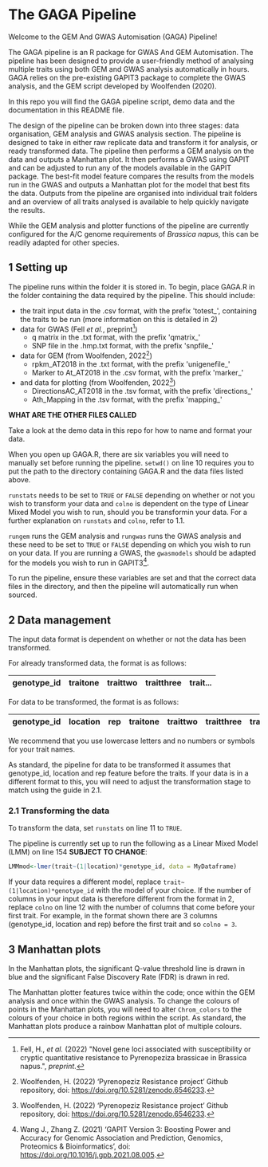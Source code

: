 # The GAGA Pipeline

Welcome to the GEM And GWAS Automisation (GAGA) Pipeline!

The GAGA pipeline is an R package for GWAS And GEM Automisation. The pipeline has been designed to provide a user-friendly method of analysing multiple traits using both GEM and GWAS analysis automatically in hours. GAGA relies on the pre-existing GAPIT3 package to complete the GWAS analysis, and the GEM script developed by Woolfenden (2020). 

In this repo you will find the  GAGA pipeline script, demo data and the documentation in this README file.

The design of the pipeline can be broken down into three stages: data organisation, GEM analysis and GWAS analysis section. The pipeline is designed to take in either raw replicate data and transform it for analysis, or ready transformed data. The pipeline then performs a GEM analysis on the data and outputs a Manhattan plot. It then performs a GWAS using GAPIT and can be adjusted to run any of the models available in the GAPIT package. The best-fit model feature compares the results from the models run in the GWAS and outputs a Manhattan plot for the model that best fits the data. Outputs from the pipeline are organised into individual trait folders and an overview of all traits analysed is available to help quickly navigate the results.

While the GEM analysis and plotter functions of the pipeline are currently configured for the A/C genome requirements of *Brassica napus*, this can be readily adapted for other species.

## 1 Setting up

The pipeline runs within the folder it is stored in. To begin, place GAGA.R in the folder containing the data required by the pipeline. This should include:

- the trait input data in the .csv format, with the prefix 'totest_', containing the traits to be run (more information on this is detailed in 2)
- data for GWAS (Fell *et al.*, preprint[^Fell])
    * q matrix in the .txt format, with the prefix 'qmatrix_'
    * SNP file in the .hmp.txt format, with the prefix 'snpfile_'
- data for GEM (from Woolfenden, 2022[^Woolfenden])
    * rpkm_AT2018 in the .txt format, with the prefix 'unigenefile_'
    * Marker to At_AT2018 in the .csv format, with the prefix 'marker_'
- and data for plotting (from Woolfenden, 2022[^Woolfenden])
    * DirectionsAC_AT2018 in the .tsv format, with the prefix 'directions_'
    * Ath_Mapping in the .tsv format, with the prefix 'mapping_'

__WHAT ARE THE OTHER FILES CALLED__

Take a look at the demo data in this repo for how to name and format your data.

When you open up GAGA.R, there are six variables you will need to manually set before running the pipeline. ```setwd()``` on line 10 requires you to put the path to the directory containing GAGA.R and the data files listed above. 

```runstats``` needs to be set to ```TRUE``` or ```FALSE``` depending on whether or not you wish to transform your data and ```colno``` is dependent on the type of Linear Mixed Model you wish to run, should you be transformin your data. For a further explanation on ```runstats``` and ```colno```, refer to 1.1.

```rungem``` runs the GEM analysis and ```rungwas``` runs the GWAS analysis and these need to be set to ```TRUE``` or ```FALSE``` depending on which you wish to run on your data. If you are running a GWAS, the ```gwasmodels``` should be adapted for the models you wish to run in GAPIT3[^Wang].

To run the pipeline, ensure these variables are set and that the correct data files in the directory, and then the pipeline will automatically run when sourced.

## 2 Data management

The input data format is dependent on whether or not the data has been transformed. 

For already transformed data, the format is as follows:

| genotype_id | traitone | traittwo | traitthree | trait... |
|-|-|-|-|-|

For data to be transformed, the format is as follows:

| genotype_id | location | rep | traitone | traittwo | traitthree | trait... |
|-|-|-|-|-|-|-|

We recommend that you use lowercase letters and no numbers or symbols for your trait names.

As standard, the pipeline for data to be transformed it assumes that genotype_id, location and rep feature before the traits. If your data is in a different format to this, you will need to adjust the transformation stage to match using the guide in 2.1.

### 2.1 Transforming the data

To transform the data, set ```runstats``` on line 11 to ```TRUE```. 

The pipeline is currently set up to run the following as a Linear Mixed Model (LMM) on line 154 __SUBJECT TO CHANGE__: 

```R
LMMmod<-lmer(trait~(1|location)*genotype_id, data = MyDataframe)
```

If your data requires a different model, replace ```trait~(1|location)*genotype_id``` with the model of your choice. If the number of columns in your input data is therefore different from the format in 2, replace ```colno``` on line 12 with the number of columns that come before your first trait. For example, in the format shown there are 3 columns (genotype_id, location and rep) before the first trait and so ```colno = 3```.

## 3 Manhattan plots

In the Manhattan plots, the significant Q-value threshold line is drawn in blue and the significant False Discovery Rate (FDR) is drawn in red.

The Manhattan plotter features twice within the code; once within the GEM analysis and once within the GWAS analysis. To change the colours of points in the Manhattan plots, you will need to alter ```Chrom_colors``` to the colours of your choice in both regions within the script. As standard, the Manhattan plots produce a rainbow Manhattan plot of multiple colours. 

[^Fell]: Fell, H., *et al.* (2022) "Novel gene loci associated with susceptibility or cryptic quantitative resistance to Pyrenopeziza brassicae in Brassica napus.", *preprint*.
[^Wang]: Wang J., Zhang Z. (2021) ‘GAPIT Version 3: Boosting Power and Accuracy for Genomic Association and Prediction, Genomics, Proteomics & Bioinformatics’, doi: https://doi.org/10.1016/j.gpb.2021.08.005.
[^Woolfenden]: Woolfenden, H. (2022) ‘Pyrenopeziz Resistance project’ Github repository, doi: https://doi.org/10.5281/zenodo.6546233.
